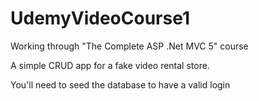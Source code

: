 # UdemyVideoCourse1
Working through "The Complete ASP .Net MVC 5" course

A simple CRUD app for a fake video rental store.

You'll need to seed the database to have a valid login
